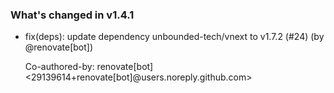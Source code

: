 ### What's changed in v1.4.1

* fix(deps): update dependency unbounded-tech/vnext to v1.7.2 (#24) (by @renovate[bot])

  Co-authored-by: renovate[bot] <29139614+renovate[bot]@users.noreply.github.com>

